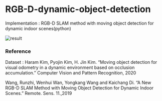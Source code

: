 # RGB-D-dynamic-object-detection
Implementation : RGB-D SLAM method with moving object detection for dynamic indoor scenes(python)

![result](https://user-images.githubusercontent.com/63538314/157640404-4c31d8c0-dc4e-47f6-9b72-effa65e5b298.jpg)

### Reference
Dataset : Haram Kim, Pyojin Kim, H. Jin Kim. “Moving object detection for visual odometry in a dynamic environment based on occlusion accumulation.” Computer Vision and Pattern Recognition, 2020


Wang, Runzhi, Wenhui Wan, Yongkang Wang and Kaichang Di. “A New RGB-D SLAM Method with Moving Object Detection for Dynamic Indoor Scenes.” Remote. Sens. 11.,2019